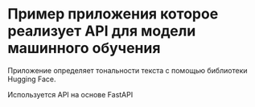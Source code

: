 # Пример приложения которое реализует API для модели машинного обучения

Приложение определяет тональности текста с помощью библиотеки Hugging Face.

Используется API на основе FastAPI


